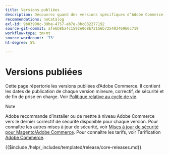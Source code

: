 ```yaml
---
title: Versions publiées
description: Découvrez quand des versions spécifiques d’Adobe Commerce ont été publiées.
recommendations: noCatalog
exl-id: 9b03900c-39ba-4757-ab7e-8bc832277192
source-git-commit: afe6b8ba4c1592e068b72156b72540346966c719
workflow-type: tm+mt
source-wordcount: '73'
ht-degree: 5%

---
```


# Versions publiées

Cette page répertorie les versions publiées d’Adobe Commerce. Il contient les dates de publication de chaque version mineure, correctif, de sécurité et de fin de prise en charge. Voir [Politique relative au cycle de vie](lifecycle-policy.md).

>[!NOTE]
>
>Adobe recommande d’installer ou de mettre à niveau Adobe Commerce vers le dernier correctif de sécurité disponible pour chaque version.
>Pour connaître les autres mises à jour de sécurité, voir [Mises à jour de sécurité pour Magento/Adobe Commerce](https://helpx.adobe.com/fr/security/products/magento.html).
>Pour connaître les tarifs, voir Tarification [Adobe Commerce](https://business.adobe.com/products/magento/pricing.html).

{{$include /help/_includes/templated/release/core-releases.md}}
